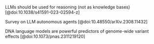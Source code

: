 LLMs should be used for reasoning (not as knowledge bases) [@doi:10.1038/s41591-023-02594-z]

Survey on LLM autonomous agents [@doi:10.48550/arXiv.2308.11432]

DNA language models are powerful predictors of genome-wide variant effects [@doi:10.1073/pnas.2311219120]

